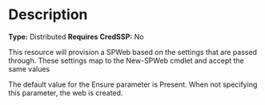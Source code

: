 # Description

**Type:** Distributed
**Requires CredSSP:** No

This resource will provision a SPWeb based on the settings that are passed
through. These settings map to the New-SPWeb cmdlet and accept the same values

The default value for the Ensure parameter is Present. When not specifying this
parameter, the web is created.
